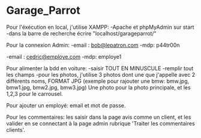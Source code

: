 # Garage_Parrot

Pour l'éxécution en local, j'utilise XAMPP:
-Apache et phpMyAdmin sur start
-dans la barre de recherche écrire "localhost/garageparrot/"

Pour la connexion Admin:
-email : bob@lepatron.com
-mdp: p44tr00n

-email : cedric@employe.com
-mdp: employe1

Pour alimenter la bdd en voiture:
-saisir TOUT EN MINUSCULE
-remplir tout les champs
-pour les photos, j'utilise 3 photos dont une que j'appelle avec 2 différents noms, FORMAT JPG
(exemple pour rajouter une bmw: bmw.jpg, bmw1.jpg, bmw2.jpg, bmw3.jpg)
Une photo pour la photo principale, et les 1,2,3 pour le carrousel.

Pour ajouter un employé: email et mot de passe.

Pour les commentaires: les saisir dans la page avis comme un client, et les valider en se connectant à la page admin rubrique 'Traiter les commentaires clients'.
